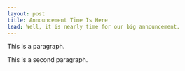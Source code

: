 ```yaml
---
layout: post
title: Announcement Time Is Here
lead: Well, it is nearly time for our big announcement.
---
```


This is a paragraph.

This is a second paragraph.
